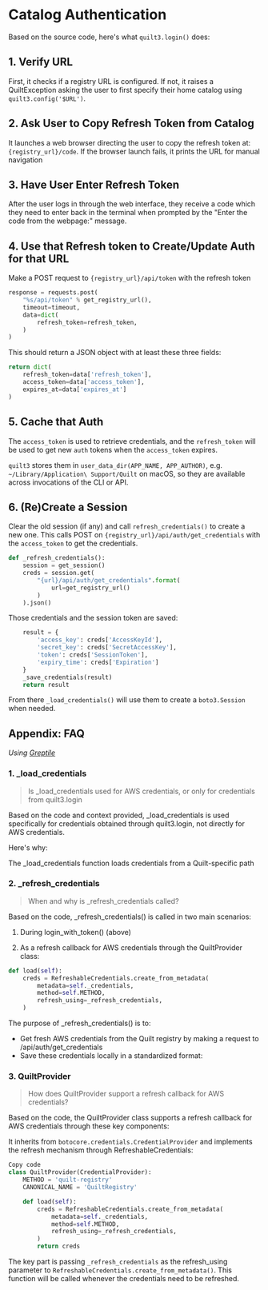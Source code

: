 # Catalog Authentication

Based on the source code, here's what `quilt3.login()` does:

## 1. Verify URL

First, it checks if a registry URL is configured. If not, it raises a
QuiltException asking the user to first specify their home catalog using
`quilt3.config('$URL')`.

## 2. Ask User to Copy Refresh Token from Catalog

It launches a web browser directing the user to copy the refresh token at: `{registry_url}/code`.
If the browser launch fails, it prints the URL for manual navigation

## 3. Have User Enter Refresh Token

After the user logs in through the web interface, they receive a code which they
need to enter back in the terminal when prompted by the "Enter the code from the
webpage:" message.

## 4. Use that Refresh token to Create/Update Auth for that URL

Make a POST request to `{registry_url}/api/token` with the refresh token

```python
response = requests.post(
    "%s/api/token" % get_registry_url(),
    timeout=timeout,
    data=dict(
        refresh_token=refresh_token,
    )
)
```

This should return a JSON object with at least these three fields:

```python
return dict(
    refresh_token=data['refresh_token'],
    access_token=data['access_token'],
    expires_at=data['expires_at']
)
```

## 5. Cache that Auth

The `access_token` is used to retrieve credentials,
and the `refresh_token` will be used to get new `auth` tokens when the
`access_token` expires.

`quilt3` stores them in `user_data_dir(APP_NAME, APP_AUTHOR)`, e.g.
`~/Library/Application\ Support/Quilt` on macOS, so they are available across
invocations of the CLI or API.

## 6. (Re)Create a Session

Clear the old session (if any) and call `refresh_credentials()` to create a new
one. This calls POST on `{registry_url}/api/auth/get_credentials` with the
`access_token` to get the credentials.

```python
def _refresh_credentials():
    session = get_session()
    creds = session.get(
        "{url}/api/auth/get_credentials".format(
            url=get_registry_url()
        )
    ).json()
```

Those credentials and the session token are saved:

```python
    result = {
        'access_key': creds['AccessKeyId'],
        'secret_key': creds['SecretAccessKey'],
        'token': creds['SessionToken'],
        'expiry_time': creds['Expiration']
    }
    _save_credentials(result)
    return result
```

From there `_load_credentials()` will use them to create a `boto3.Session` when
needed.

## Appendix: FAQ

*Using [Greptile](https://app.greptile.com/chat/d7e845f4-56fb-490a-bfda-6a7ee16dc159)*

### 1. _load_credentials

> Is _load_credentials used for AWS credentials, or only for credentials from
quilt3.login

Based on the code and context provided, _load_credentials is used specifically
for credentials obtained through quilt3.login, not directly for AWS credentials.

Here's why:

The _load_credentials function loads credentials from a Quilt-specific path

### 2. _refresh_credentials

> When and why is _refresh_credentials called?

Based on the code, _refresh_credentials() is called in two main scenarios:

1. During login_with_token() (above)

2. As a refresh callback for AWS credentials through the QuiltProvider class:

```python
def load(self):
    creds = RefreshableCredentials.create_from_metadata(
        metadata=self._credentials,
        method=self.METHOD,
        refresh_using=_refresh_credentials,
    )
```

The purpose of _refresh_credentials() is to:

- Get fresh AWS credentials from the Quilt registry by making a request to /api/auth/get_credentials
- Save these credentials locally in a standardized format:

### 3. QuiltProvider

> How does QuiltProvider support a refresh callback for AWS credentials?

Based on the code, the QuiltProvider class supports a refresh callback for AWS
credentials through these key components:

It inherits from `botocore.credentials.CredentialProvider` and implements the
refresh mechanism through RefreshableCredentials:

```python
Copy code
class QuiltProvider(CredentialProvider):
    METHOD = 'quilt-registry'
    CANONICAL_NAME = 'QuiltRegistry'

    def load(self):
        creds = RefreshableCredentials.create_from_metadata(
            metadata=self._credentials,
            method=self.METHOD,
            refresh_using=_refresh_credentials,
        )
        return creds
```

The key part is passing `_refresh_credentials` as the refresh_using parameter to
`RefreshableCredentials.create_from_metadata()`. This function will be called
whenever the credentials need to be refreshed.
